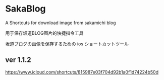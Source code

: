 # SakaBlog
A Shortcuts for download image from sakamichi blog  

用于保存坂道BLOG图片的快捷指令工具  

坂道ブログの画像を保存するための ios ショートカットツール  

## ver 1.1.2
https://www.icloud.com/shortcuts/815987e03f704d92b1a0f1d74224b50d
